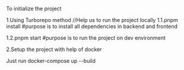 To initialize the project

1.Using Turborepo method
//Help us to run the project locally
1.1.pnpm install 
#purpose is to install all dependencies in backend and frontend


1.2.pnpm start
#purpose is to run the project on dev environment

2.Setup the project with help of docker

Just run docker-compose up --build

